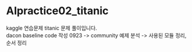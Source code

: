 # AIpractice02_titanic
kaggle 연습문제 titanic 문제 풀이입니다.
</br>dacon baseline code 작성 0923 -> community 예제 분석 -> 사용된 모듈 정리, 순서 정리
